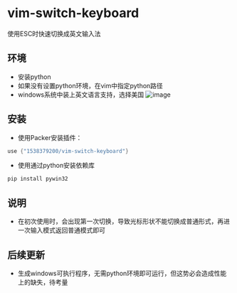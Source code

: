 # vim-switch-keyboard
使用ESC时快速切换成英文输入法

## 环境

- 安装python
- 如果没有设置python环境，在vim中指定python路径
- windows系统中装上英文语言支持，选择美国
![image](https://user-images.githubusercontent.com/42434762/217836339-a937bd8f-6b17-4c7b-a7b9-611e61752163.png)


## 安装

- 使用Packer安装插件：
```lua
use {"1538379200/vim-switch-keyboard"}
```
- 使用通过python安装依赖库
```python
pip install pywin32
```

## 说明

- 在初次使用时，会出现第一次切换，导致光标形状不能切换成普通形式，再进一次输入模式返回普通模式即可

## 后续更新
- 生成windows可执行程序，无需python环境即可运行，但这势必会造成性能上的缺失，待考量
